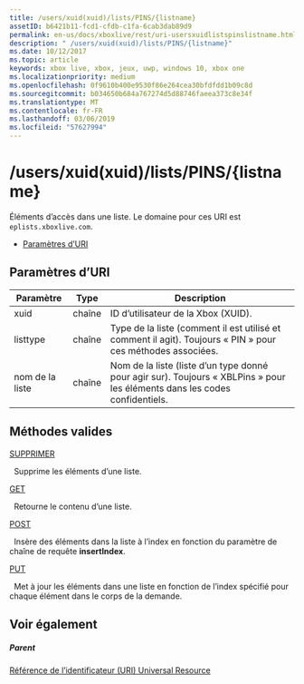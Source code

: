 ```yaml
---
title: /users/xuid(xuid)/lists/PINS/{listname}
assetID: b6421b11-fcd1-cfdb-c1fa-6cab3dab89d9
permalink: en-us/docs/xboxlive/rest/uri-usersxuidlistspinslistname.html
description: " /users/xuid(xuid)/lists/PINS/{listname}"
ms.date: 10/12/2017
ms.topic: article
keywords: xbox live, xbox, jeux, uwp, windows 10, xbox one
ms.localizationpriority: medium
ms.openlocfilehash: 0f9610b400e9530f86e264cea30bfdfdd1b09c8d
ms.sourcegitcommit: b034650b684a767274d5d88746faeea373c8e34f
ms.translationtype: MT
ms.contentlocale: fr-FR
ms.lasthandoff: 03/06/2019
ms.locfileid: "57627994"
---
```

# <a name="usersxuidxuidlistspinslistname"></a>/users/xuid(xuid)/lists/PINS/{listname}
Éléments d’accès dans une liste. Le domaine pour ces URI est `eplists.xboxlive.com`.
 
  * [Paramètres d’URI](#ID4EV)
 
<a id="ID4EV"></a>

 
## <a name="uri-parameters"></a>Paramètres d’URI
 
| Paramètre| Type| Description| 
| --- | --- | --- | 
| xuid| chaîne| ID d’utilisateur de la Xbox (XUID).| 
| listtype| chaîne| Type de la liste (comment il est utilisé et comment il agit). Toujours « PIN » pour ces méthodes associées.| 
| nom de la liste| chaîne| Nom de la liste (liste d’un type donné pour agir sur). Toujours « XBLPins » pour les éléments dans les codes confidentiels.| 
  
<a id="ID4EGC"></a>

 
## <a name="valid-methods"></a>Méthodes valides

[SUPPRIMER](uri-usersxuidlistspinslistnamedelete.md)

&nbsp;&nbsp;Supprime les éléments d’une liste.

[GET](uri-usersxuidlistspinslistnameget.md)

&nbsp;&nbsp;Retourne le contenu d’une liste.

[POST](uri-usersxuidlistspinslistnamepost.md)

&nbsp;&nbsp;Insère des éléments dans la liste à l’index en fonction du paramètre de chaîne de requête **insertIndex**.

[PUT](uri-usersxuidlistspinslistnameput.md)

&nbsp;&nbsp;Met à jour les éléments dans une liste en fonction de l’index spécifié pour chaque élément dans le corps de la demande.
 
<a id="ID4EZC"></a>

 
## <a name="see-also"></a>Voir également
 
<a id="ID4E2C"></a>

 
##### <a name="parent"></a>Parent 

[Référence de l’identificateur (URI) Universal Resource](../atoc-xboxlivews-reference-uris.md)

   